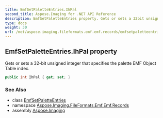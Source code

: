 ```yaml
---
title: EmfSetPaletteEntries.IhPal
second_title: Aspose.Imaging for .NET API Reference
description: EmfSetPaletteEntries property. Gets or sets a 32bit unsigned integer that specifies the palette EMF Object Table index
type: docs
weight: 30
url: /net/aspose.imaging.fileformats.emf.emf.records/emfsetpaletteentries/ihpal/
---
```

## EmfSetPaletteEntries.IhPal property

Gets or sets a 32-bit unsigned integer that specifies the palette EMF Object Table index.

```csharp
public int IhPal { get; set; }
```

### See Also

* class [EmfSetPaletteEntries](../)
* namespace [Aspose.Imaging.FileFormats.Emf.Emf.Records](../../emfsetpaletteentries/)
* assembly [Aspose.Imaging](../../../)


